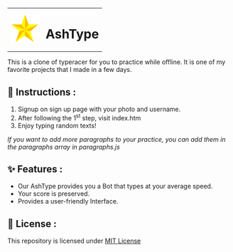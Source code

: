 <table align='center' border='0'><tr><td><img src='https://github.com/AshishAntil07/AshishAntil07/blob/home/5pointedStar.svg' height='65px' width='65px'></td> <td><h1>AshType</h1></td></tr></table>
This is a clone of typeracer for you to practice while offline. 
It is one of my favorite projects that I made in a few days.<br>

## 📄 Instructions :
<ol>
  <li>Signup on sign up page with your photo and username.</li>
  <li>After following the 1<sup>st</sup> step, visit index.htm</li>
  <li>Enjoy typing random texts!</li>
</ol>

_*If you want to add more paragraphs to your practice, you can add them in the paragraphs array in paragraphs.js*_

## ✨ Features :
<ul>
  <li>Our AshType provides you a Bot that types at your average speed.</li>
  <li>Your score is preserved.</li>
  <li>Provides a user-friendly Interface.</li>
</ul>

## 📰 License :
This repository is licensed under [MIT License](https://github.com/AshishAntil07/TyperacerClone/blob/main/LICENSE)
